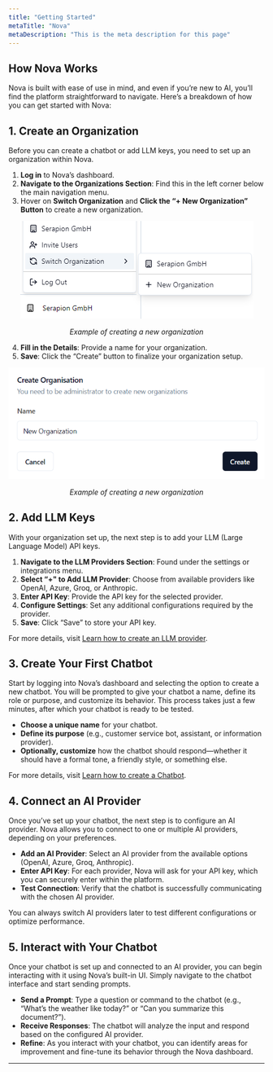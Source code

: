 ```yaml
---
title: "Getting Started"
metaTitle: "Nova"
metaDescription: "This is the meta description for this page"
---
```


## How Nova Works

Nova is built with ease of use in mind, and even if you’re new to AI, you’ll find the platform straightforward to navigate. Here’s a breakdown of how you can get started with Nova:

## 1. Create an Organization

Before you can create a chatbot or add LLM keys, you need to set up an organization within Nova.

1. **Log in** to Nova’s dashboard.
2. **Navigate to the Organizations Section**: Find this in the left corner below the main navigation menu.
3. Hover on **Switch Organization** and **Click the “+ New Organization” Button** to create a new organization.

<div style="text-align: center;">
  <img src="./images/create-organization.png" alt="Create Organization" />
  <p><em>Example of creating a new organization</em></p>
</div>

4. **Fill in the Details**: Provide a name for your organization.
5. **Save**: Click the “Create” button to finalize your organization setup.

<div style="text-align: center;">
  <img src="./images/dialog-create-organization.png" alt="Create Organization" />
  <p><em>Example of creating a new organization</em></p>
</div>

## 2. Add LLM Keys

With your organization set up, the next step is to add your LLM (Large Language Model) API keys.

1. **Navigate to the LLM Providers Section**: Found under the settings or integrations menu.
2. **Select “+" to Add LLM Provider**: Choose from available providers like OpenAI, Azure, Groq, or Anthropic.
3. **Enter API Key**: Provide the API key for the selected provider.
4. **Configure Settings**: Set any additional configurations required by the provider.
5. **Save**: Click “Save” to store your API key.

For more details, visit [Learn how to create an LLM provider](../getting-started/llm-providers).

## 3. Create Your First Chatbot

Start by logging into Nova’s dashboard and selecting the option to create a new chatbot. You will be prompted to give your chatbot a name, define its role or purpose, and customize its behavior. This process takes just a few minutes, after which your chatbot is ready to be tested.

- **Choose a unique name** for your chatbot.
- **Define its purpose** (e.g., customer service bot, assistant, or information provider).
- **Optionally, customize** how the chatbot should respond—whether it should have a formal tone, a friendly style, or something else.

For more details, visit [Learn how to create a Chatbot](../getting-started/bots).

## 4. Connect an AI Provider

Once you’ve set up your chatbot, the next step is to configure an AI provider. Nova allows you to connect to one or multiple AI providers, depending on your preferences.

- **Add an AI Provider**: Select an AI provider from the available options (OpenAI, Azure, Groq, Anthropic).
- **Enter API Key**: For each provider, Nova will ask for your API key, which you can securely enter within the platform.
- **Test Connection**: Verify that the chatbot is successfully communicating with the chosen AI provider.

You can always switch AI providers later to test different configurations or optimize performance.


## 5. Interact with Your Chatbot

Once your chatbot is set up and connected to an AI provider, you can begin interacting with it using Nova’s built-in UI. Simply navigate to the chatbot interface and start sending prompts.

- **Send a Prompt**: Type a question or command to the chatbot (e.g., “What’s the weather like today?” or “Can you summarize this document?”).
- **Receive Responses**: The chatbot will analyze the input and respond based on the configured AI provider.
- **Refine**: As you interact with your chatbot, you can identify areas for improvement and fine-tune its behavior through the Nova dashboard.

---
